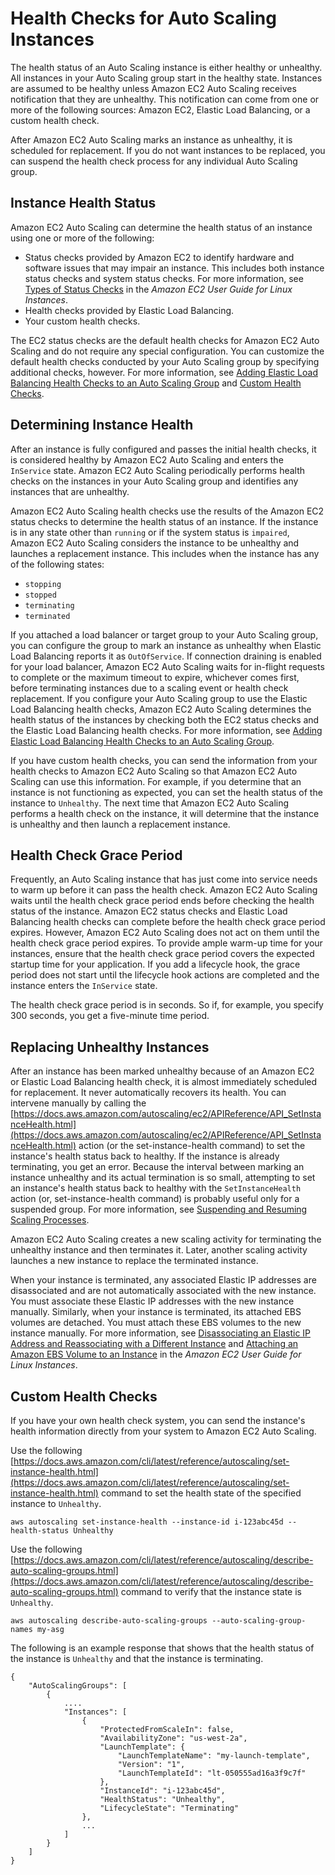 # Health Checks for Auto Scaling Instances<a name="healthcheck"></a>

The health status of an Auto Scaling instance is either healthy or unhealthy\. All instances in your Auto Scaling group start in the healthy state\. Instances are assumed to be healthy unless Amazon EC2 Auto Scaling receives notification that they are unhealthy\. This notification can come from one or more of the following sources: Amazon EC2, Elastic Load Balancing, or a custom health check\. 

After Amazon EC2 Auto Scaling marks an instance as unhealthy, it is scheduled for replacement\. If you do not want instances to be replaced, you can suspend the health check process for any individual Auto Scaling group\.

## Instance Health Status<a name="instance-health-status"></a>

Amazon EC2 Auto Scaling can determine the health status of an instance using one or more of the following:
+ Status checks provided by Amazon EC2 to identify hardware and software issues that may impair an instance\. This includes both instance status checks and system status checks\. For more information, see [Types of Status Checks](https://docs.aws.amazon.com/AWSEC2/latest/UserGuide/monitoring-system-instance-status-check.html#types-of-instance-status-checks) in the *Amazon EC2 User Guide for Linux Instances*\. 
+ Health checks provided by Elastic Load Balancing\. 
+ Your custom health checks\. 

The EC2 status checks are the default health checks for Amazon EC2 Auto Scaling and do not require any special configuration\. You can customize the default health checks conducted by your Auto Scaling group by specifying additional checks, however\. For more information, see [Adding Elastic Load Balancing Health Checks to an Auto Scaling Group](as-add-elb-healthcheck.md) and [Custom Health Checks](#as-configure-healthcheck)\. 

## Determining Instance Health<a name="determine-instance-health"></a>

After an instance is fully configured and passes the initial health checks, it is considered healthy by Amazon EC2 Auto Scaling and enters the `InService` state\. Amazon EC2 Auto Scaling periodically performs health checks on the instances in your Auto Scaling group and identifies any instances that are unhealthy\. 

Amazon EC2 Auto Scaling health checks use the results of the Amazon EC2 status checks to determine the health status of an instance\. If the instance is in any state other than `running` or if the system status is `impaired`, Amazon EC2 Auto Scaling considers the instance to be unhealthy and launches a replacement instance\. This includes when the instance has any of the following states:
+ `stopping`
+ `stopped`
+ `terminating`
+ `terminated`

If you attached a load balancer or target group to your Auto Scaling group, you can configure the group to mark an instance as unhealthy when Elastic Load Balancing reports it as `OutOfService`\. If connection draining is enabled for your load balancer, Amazon EC2 Auto Scaling waits for in\-flight requests to complete or the maximum timeout to expire, whichever comes first, before terminating instances due to a scaling event or health check replacement\. If you configure your Auto Scaling group to use the Elastic Load Balancing health checks, Amazon EC2 Auto Scaling determines the health status of the instances by checking both the EC2 status checks and the Elastic Load Balancing health checks\. For more information, see [Adding Elastic Load Balancing Health Checks to an Auto Scaling Group](as-add-elb-healthcheck.md)\.

If you have custom health checks, you can send the information from your health checks to Amazon EC2 Auto Scaling so that Amazon EC2 Auto Scaling can use this information\. For example, if you determine that an instance is not functioning as expected, you can set the health status of the instance to `Unhealthy`\. The next time that Amazon EC2 Auto Scaling performs a health check on the instance, it will determine that the instance is unhealthy and then launch a replacement instance\.

## Health Check Grace Period<a name="health-check-grace-period"></a>

Frequently, an Auto Scaling instance that has just come into service needs to warm up before it can pass the health check\. Amazon EC2 Auto Scaling waits until the health check grace period ends before checking the health status of the instance\. Amazon EC2 status checks and Elastic Load Balancing health checks can complete before the health check grace period expires\. However, Amazon EC2 Auto Scaling does not act on them until the health check grace period expires\. To provide ample warm\-up time for your instances, ensure that the health check grace period covers the expected startup time for your application\. If you add a lifecycle hook, the grace period does not start until the lifecycle hook actions are completed and the instance enters the `InService` state\.

The health check grace period is in seconds\. So if, for example, you specify 300 seconds, you get a five\-minute time period\.

## Replacing Unhealthy Instances<a name="replace-unhealthy-instance"></a>

After an instance has been marked unhealthy because of an Amazon EC2 or Elastic Load Balancing health check, it is almost immediately scheduled for replacement\. It never automatically recovers its health\. You can intervene manually by calling the [https://docs.aws.amazon.com/autoscaling/ec2/APIReference/API_SetInstanceHealth.html](https://docs.aws.amazon.com/autoscaling/ec2/APIReference/API_SetInstanceHealth.html) action \(or the set\-instance\-health command\) to set the instance's health status back to healthy\. If the instance is already terminating, you get an error\. Because the interval between marking an instance unhealthy and its actual termination is so small, attempting to set an instance's health status back to healthy with the `SetInstanceHealth` action \(or, set\-instance\-health command\) is probably useful only for a suspended group\. For more information, see [Suspending and Resuming Scaling Processes](as-suspend-resume-processes.md)\.

Amazon EC2 Auto Scaling creates a new scaling activity for terminating the unhealthy instance and then terminates it\. Later, another scaling activity launches a new instance to replace the terminated instance\.

When your instance is terminated, any associated Elastic IP addresses are disassociated and are not automatically associated with the new instance\. You must associate these Elastic IP addresses with the new instance manually\. Similarly, when your instance is terminated, its attached EBS volumes are detached\. You must attach these EBS volumes to the new instance manually\. For more information, see [Disassociating an Elastic IP Address and Reassociating with a Different Instance](https://docs.aws.amazon.com/AWSEC2/latest/UserGuide/elastic-ip-addresses-eip.html#using-instance-addressing-eips-associating-different) and [Attaching an Amazon EBS Volume to an Instance](https://docs.aws.amazon.com/AWSEC2/latest/UserGuide/ebs-attaching-volume.html) in the *Amazon EC2 User Guide for Linux Instances*\. 

## Custom Health Checks<a name="as-configure-healthcheck"></a>

If you have your own health check system, you can send the instance's health information directly from your system to Amazon EC2 Auto Scaling\. 

Use the following [https://docs.aws.amazon.com/cli/latest/reference/autoscaling/set-instance-health.html](https://docs.aws.amazon.com/cli/latest/reference/autoscaling/set-instance-health.html) command to set the health state of the specified instance to `Unhealthy`\.

```
aws autoscaling set-instance-health --instance-id i-123abc45d --health-status Unhealthy
```

Use the following [https://docs.aws.amazon.com/cli/latest/reference/autoscaling/describe-auto-scaling-groups.html](https://docs.aws.amazon.com/cli/latest/reference/autoscaling/describe-auto-scaling-groups.html) command to verify that the instance state is `Unhealthy`\.

```
aws autoscaling describe-auto-scaling-groups --auto-scaling-group-names my-asg
```

The following is an example response that shows that the health status of the instance is `Unhealthy` and that the instance is terminating\.

```
{
    "AutoScalingGroups": [
        {
            ....
            "Instances": [
                {
                    "ProtectedFromScaleIn": false,
                    "AvailabilityZone": "us-west-2a",
                    "LaunchTemplate": {
                        "LaunchTemplateName": "my-launch-template",
                        "Version": "1",
                        "LaunchTemplateId": "lt-050555ad16a3f9c7f"
                    },
                    "InstanceId": "i-123abc45d",
                    "HealthStatus": "Unhealthy",
                    "LifecycleState": "Terminating"
                },
                ...
            ]
        }
    ]
}
```